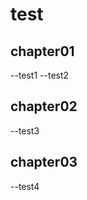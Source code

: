 <!-- readme.md -->

# test

## chapter01
--test1
--test2

## chapter02
--test3

## chapter03
--test4